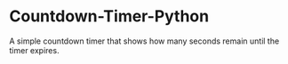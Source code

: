 # Countdown-Timer-Python


A simple countdown timer that shows how many seconds remain until the timer expires.

